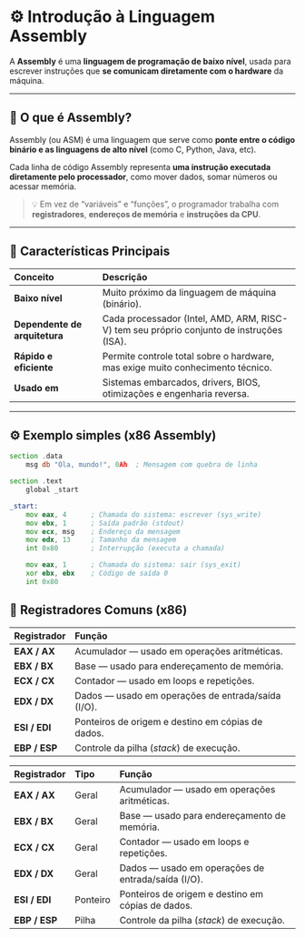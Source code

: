 # ⚙️ Introdução à Linguagem Assembly

A **Assembly** é uma **linguagem de programação de baixo nível**, usada para escrever instruções que **se comunicam diretamente com o hardware** da máquina.

---

## 🧠 O que é Assembly?

Assembly (ou ASM) é uma linguagem que serve como **ponte entre o código binário e as linguagens de alto nível** (como C, Python, Java, etc).

Cada linha de código Assembly representa **uma instrução executada diretamente pelo processador**, como mover dados, somar números ou acessar memória.

> 💡 Em vez de “variáveis” e “funções”, o programador trabalha com **registradores**, **endereços de memória** e **instruções da CPU**.

---

## 🧩 Características Principais

| Conceito | Descrição |
|:-----------|:-----------|
| **Baixo nível** | Muito próximo da linguagem de máquina (binário). |
| **Dependente de arquitetura** | Cada processador (Intel, AMD, ARM, RISC-V) tem seu próprio conjunto de instruções (ISA). |
| **Rápido e eficiente** | Permite controle total sobre o hardware, mas exige muito conhecimento técnico. |
| **Usado em** | Sistemas embarcados, drivers, BIOS, otimizações e engenharia reversa. |

---

## ⚙️ Exemplo simples (x86 Assembly)

```asm
section .data
    msg db "Ola, mundo!", 0Ah  ; Mensagem com quebra de linha

section .text
    global _start

_start:
    mov eax, 4      ; Chamada do sistema: escrever (sys_write)
    mov ebx, 1      ; Saída padrão (stdout)
    mov ecx, msg    ; Endereço da mensagem
    mov edx, 13     ; Tamanho da mensagem
    int 0x80        ; Interrupção (executa a chamada)

    mov eax, 1      ; Chamada do sistema: sair (sys_exit)
    xor ebx, ebx    ; Código de saída 0
    int 0x80
```

## 🧮 Registradores Comuns (x86)

| Registrador | Função |
|:-------------|:--------|
| **EAX / AX** | Acumulador — usado em operações aritméticas. |
| **EBX / BX** | Base — usado para endereçamento de memória. |
| **ECX / CX** | Contador — usado em loops e repetições. |
| **EDX / DX** | Dados — usado em operações de entrada/saída (I/O). |
| **ESI / EDI** | Ponteiros de origem e destino em cópias de dados. |
| **EBP / ESP** | Controle da pilha (*stack*) de execução. |

| Registrador | Tipo | Função |
|:-------------|:------|:--------|
| **EAX / AX** | Geral | Acumulador — usado em operações aritméticas. |
| **EBX / BX** | Geral | Base — usado para endereçamento de memória. |
| **ECX / CX** | Geral | Contador — usado em loops e repetições. |
| **EDX / DX** | Geral | Dados — usado em operações de entrada/saída (I/O). |
| **ESI / EDI** | Ponteiro | Ponteiros de origem e destino em cópias de dados. |
| **EBP / ESP** | Pilha | Controle da pilha (*stack*) de execução. |


